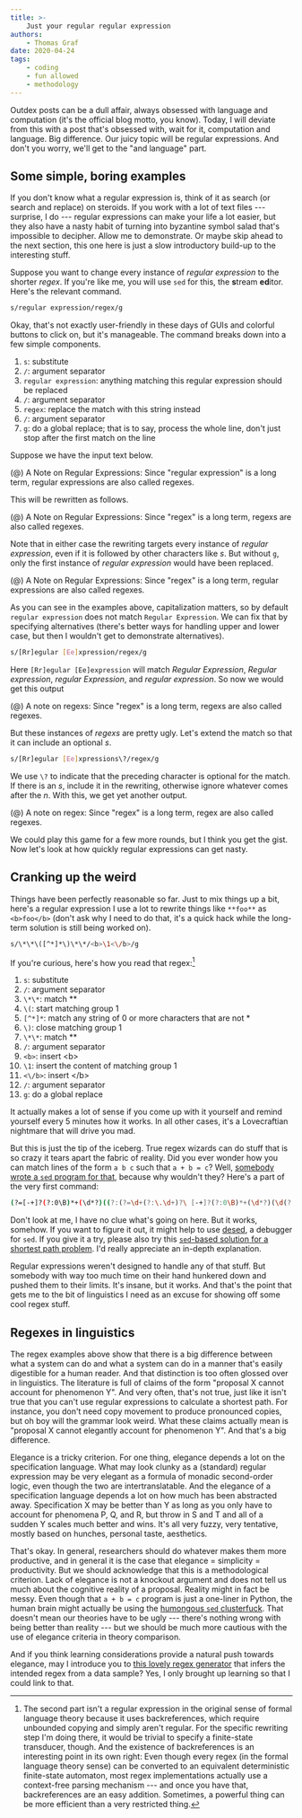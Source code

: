 ```yaml
---
title: >-
    Just your regular regular expression
authors:
    - Thomas Graf
date: 2020-04-24
tags:
    - coding
    - fun allowed
    - methodology
---
```


<!-- START_SUMMARY_BLOCK -->
Outdex posts can be a dull affair, always obsessed with language and computation (it's the official blog motto, you know).
Today, I will deviate from this with a post that's obsessed with, wait for it, computation and language.
Big difference.
Our juicy topic will be regular expressions.
And don't you worry, we'll get to the "and language" part.
<!-- END_SUMMARY_BLOCK -->


## Some simple, boring examples

If you don't know what a regular expression is, think of it as search (or search and replace) on steroids.
If you work with a lot of text files --- surprise, I do --- regular expressions can make your life a lot easier, but they also have a nasty habit of turning into byzantine symbol salad that's impossible to decipher.
Allow me to demonstrate.
Or maybe skip ahead to the next section, this one here is just a slow introductory build-up to the interesting stuff. 

Suppose you want to change every instance of *regular expression* to the shorter *regex*.
If you're like me, you will use `sed` for this, the **s**tream **ed**itor.
Here's the relevant command.

```bash
s/regular expression/regex/g
```

Okay, that's not exactly user-friendly in these days of GUIs and colorful buttons to click on, but it's manageable.
The command breaks down into a few simple components.

1. `s`: substitute
1. `/`: argument separator
1. `regular expression`: anything matching this regular expression should be replaced
1. `/`: argument separator
1. `regex`: replace the match with this string instead
1. `/`: argument separator
1. `g`: do a global replace; that is to say, process the whole line, don't just stop after the first match on the line

Suppose we have the input text below.

(@) A Note on Regular Expressions: Since "regular expression" is a long term, regular expressions are also called regexes.

This will be rewritten as follows.

(@) A Note on Regular Expressions: Since "regex" is a long term, regexs are also called regexes.

Note that in either case the rewriting targets every instance of *regular expression*, even if it is followed by other characters like *s*.
But without `g`, only the first instance of *regular expression* would have been replaced.

(@) A Note on Regular Expressions: Since "regex" is a long term, regular expressions are also called regexes.

As you can see in the examples above, capitalization matters, so by default `regular expression` does not match `Regular Expression`.
We can fix that by specifying alternatives (there's better ways for handling upper and lower case, but then I wouldn't get to demonstrate alternatives).

```bash
s/[Rr]egular [Ee]xpression/regex/g
```

Here `[Rr]egular [Ee]expression` will match *Regular Expression*, *Regular expression*, *regular Expression*, and *regular expression*.
So now we would get this output

(@) A note on regexs: Since "regex" is a long term, regexs are also called regexes.

But these instances of *regexs* are pretty ugly.
Let's extend the match so that it can include an optional *s*.

```bash
s/[Rr]egular [Ee]xpressions\?/regex/g
```

We use `\?` to indicate that the preceding character is optional for the match.
If there is an *s*, include it in the rewriting, otherwise ignore whatever comes after the *n*.
With this, we get yet another output.

(@) A note on regex: Since "regex" is a long term, regex are also called regexes.

We could play this game for a few more rounds, but I think you get the gist.
Now let's look at how quickly regular expressions can get nasty.


## Cranking up the weird

Things have been perfectly reasonable so far.
Just to mix things up a bit, here's a regular expression I use a lot to rewrite things like `**foo**` as `<b>foo</b>` (don't ask why I need to do that, it's a quick hack while the long-term solution is still being worked on).

```bash
s/\*\*\([^*]*\)\*\*/<b>\1<\/b>/g
```

If you're curious, here's how you read that regex:[^1]

[^1]: The second part isn't a regular expression in the original sense of formal language theory because it uses backreferences, which require unbounded copying and simply aren't regular. For the specific rewriting step I'm doing there, it would be trivial to specify a finite-state transducer, though. And the existence of backreferences is an interesting point in its own right: Even though every regex (in the formal language theory sense) can be converted to an equivalent deterministic finite-state automaton, most regex implementations actually use a context-free parsing mechanism --- and once you have that, backreferences are an easy addition. Sometimes, a powerful thing can be more efficient than a very restricted thing.


1. `s`: substitute
1. `/`: argument separator
1. `\*\*`: match \*\*
1. `\(`: start matching group 1
1. `[^*]*`: match any string of 0 or more characters that are not \*
1. `\)`: close matching group 1
1. `\*\*`: match \*\*
1. `/`: argument separator
1. `<b>`: insert \<b\>
1. `\1`: insert the content of matching group 1
1. `<\/b>`: insert \</b\>
1. `/`: argument separator
1. `g`: do a global replace

It actually makes a lot of sense if you come up with it yourself and remind yourself every 5 minutes how it works.
In all other cases, it's a Lovecraftian nightmare that will drive you mad.

But this is just the tip of the iceberg.
True regex wizards can do stuff that is so crazy it tears apart the fabric of reality.
Did you ever wonder how you can match lines of the form `a b c` such that `a + b = c`?
Well, [somebody wrote a `sed` program for that](http://www.drregex.com/2018/11/how-to-match-b-c-where-abc-beast-reborn.html?m=1), because why wouldn't they?
Here's a part of the very first command:

```bash
(?=[-+]?(?:0\B)*+(\d*?)((?:(?=\d+(?:\.\d+)?\ [-+]?(?:0\B)*+(\d*?)(\d(?(4)\4))(?:\.\d+)?\ [-+]?(?:0\B)*+(\d*?)(\d(?(6)\6))(?:\.\d+)?$)\d)++)\b)
```

Don't look at me, I have no clue what's going on here.
But it works, somehow.
If you want to figure it out, it might help to use [desed](https://github.com/SoptikHa2/desed/), a debugger for `sed`.
If you give it a try, please also try this [`sed`-based solution for a shortest path problem](https://tildes.net/~comp/b2k/programming_challenge_find_path_from_city_a_to_city_b_with_least_traffic_controls_inbetween#comment-2run).
I'd really appreciate an in-depth explanation.

Regular expressions weren't designed to handle any of that stuff.
But somebody with way too much time on their hand hunkered down and pushed them to their limits.
It's insane, but it works.
And that's the point that gets me to the bit of linguistics I need as an excuse for showing off some cool regex stuff.


## Regexes in linguistics

The regex examples above show that there is a big difference between what a system can do and what a system can do in a manner that's easily digestible for a human reader.
And that distinction is too often glossed over in linguistics.
The literature is full of claims of the form "proposal X cannot account for phenomenon Y".
And very often, that's not true, just like it isn't true that you can't use regular expressions to calculate a shortest path.
For instance, you don't need copy movement to produce pronounced copies, but oh boy will the grammar look weird.
What these claims actually mean is "proposal X cannot elegantly account for phenomenon Y".
And that's a big difference.

Elegance is a tricky criterion.
For one thing, elegance depends a lot on the specification language.
What may look clunky as a (standard) regular expression may be very elegant as a formula of monadic second-order logic, even though the two are intertranslatable.
And the elegance of a specification language depends a lot on how much has been abstracted away.
Specification X may be better than Y as long as you only have to account for phenomena P, Q, and R, but throw in S and T and all of a sudden Y scales much better and wins.
It's all very fuzzy, very tentative, mostly based on hunches, personal taste, aesthetics.

That's okay.
In general, researchers should do whatever makes them more productive, and in general it is the case that elegance = simplicity = productivity.
But we should acknowledge that this is a methodological criterion.
Lack of elegance is not a knockout argument and does not tell us much about the cognitive reality of a proposal.
Reality might in fact be messy.
Even though that `a + b = c` program is just a one-liner in Python, the human brain might actually be using the [humongous `sed` clusterfuck](http://www.drregex.com/2018/11/how-to-match-b-c-where-abc-beast-reborn.html?m=1).
That doesn't mean our theories have to be ugly --- there's nothing wrong with being better than reality --- but we should be much more cautious with the use of elegance criteria in theory comparison.

And if you think learning considerations provide a natural push towards elegance, may I introduce you to [this lovely regex generator](https://github.com/MaLeLabTs/RegexGenerator) that infers the intended regex from a data sample?
Yes, I only brought up learning so that I could link to that.
